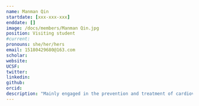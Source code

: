 ```yaml
---
name: Manman Qin
startdate: [xxx-xxx-xxx]
enddate: []
image: /docs/members/Manman Qin.jpg
position: Visiting student 
#current:
pronouns: she/her/hers
email: 15180429680@163.com
scholar: 
website:
UCSF:
twitter: 
linkedin:
github:
orcid: 
description: "Mainly engaged in the prevention and treatment of cardiovascular diseases by traditional Chinese medicine and the metabonomics analysis of biological samples based on EESI-MS. Additionally, She presided over 8 projects at the provincial and university levels and published 29 papers and one textbook, 18 of which are SCI and Peking University Chinese core articles. Moreover, she won the first prize of Jiangxi Medical Science and Technology Award, the Outstanding Poster Award of BCEIA International Conference, and the first prize for Young Teachers Competition of Jiangxi University of Chinese Medicine. Guided students to win 1 national bronze award in innovation and entrepreneurship competition, 1 provincial gold award, 1 silver award, 2 bronze awards, and 3 university level awards"
---
```

